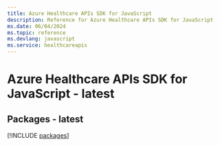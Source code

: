 ```yaml
---
title: Azure Healthcare APIs SDK for JavaScript
description: Reference for Azure Healthcare APIs SDK for JavaScript
ms.date: 06/04/2024
ms.topic: reference
ms.devlang: javascript
ms.service: healthcareapis
---
```

# Azure Healthcare APIs SDK for JavaScript - latest
## Packages - latest
[!INCLUDE [packages](healthcare-apis-index.md)]